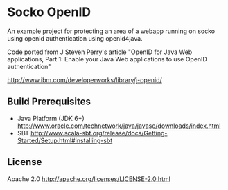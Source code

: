 # Socko OpenID

An example project for protecting an area of a webapp running on socko using openid authentication using openid4java. 

Code ported from J Steven Perry's article "OpenID for Java Web applications, Part 1: Enable your Java Web applications to use OpenID authentication"

http://www.ibm.com/developerworks/library/j-openid/

## Build Prerequisites

  - Java Platform (JDK 6+) http://www.oracle.com/technetwork/java/javase/downloads/index.html
  - SBT http://www.scala-sbt.org/release/docs/Getting-Started/Setup.html#installing-sbt

## License

Apache 2.0 http://apache.org/licenses/LICENSE-2.0.html
